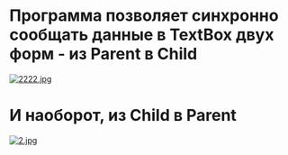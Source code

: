 # Программа позволяет синхронно сообщать данные в TextBox двух форм - из Parent в Child
[![2222.jpg](https://i.postimg.cc/fbPPqKtT/2222.jpg)](https://postimg.cc/VSj4dXW3)
# И наоборот, из Child в Parent 
[![2.jpg](https://i.postimg.cc/rs3CM0Jc/2.jpg)](https://postimg.cc/CnCf4KX6)
